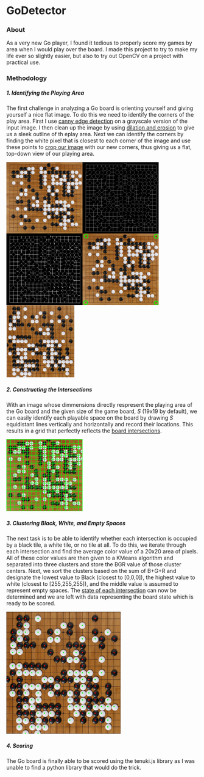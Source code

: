 # GoDetector

### About

As a very new Go player, I found it tedious to properly score my games by area when I would play over the board. I made this project to try to make my life ever so slightly easier, but also to try out OpenCV on a project with practical use.

### Methodology

##### 1. Identifying the Playing Area

The first challenge in analyzing a Go board is orienting yourself and giving yourself a nice flat image. To do this we need to identify the corners of the play area. First I use [canny edge detection](edges.png) on a grayscale version of the input image. I then clean up the image by using [dilation and erosion](erosion.png) to give us a sleek outline of th eplay area. Next we can identify the corners by finding the white pixel that is closest to each corner of the image and use these points to [crop our image](transformedPerspective.png) with our new corners, thus giving us a flat, top-down view of our playing area.

<img src='board.png' alt='Input Image' width='200' style='float:left;'>
<img src='edges.png' alt='Canny Edge Detection' width='200' style='float:left;'> <img src='erosion.png' alt='Dilcaiton and Erosion' width='200' style='float:left;'> <img src='corners.png' alt='Detected Corners' width='200' style='float:left;'> <img src='transformedPerspective.png' alt='Cropped Image' height='190' style=''>

##### 2. Constructing the Intersections

With an image whose dimmensions directly respresent the playing area of the Go board and the given size of the game board, _S_ (19x19 by default), we can easily identify each playable space on the board by drawing _S_ equidistant lines vertically and horizontally and record their locations. This results in a grid that perfectly reflects the [board intersections](lines.png).

<img src='lines.png' alt='Board Intersections' width='200'>

##### 3. Clustering Black, White, and Empty Spaces

The next task is to be able to identify whether each intersection is occupied by a black tile, a white tile, or no tile at all. To do this, we iterate through each intersection and find the average color value of a 20x20 area of pixels. All of these color values are then given to a KMeans algorithm and separated into three clusters and store the BGR value of those cluster centers. Next, we sort the clusters based on the sum of B+G+R and designate the lowest value to Black (closest to [0,0,0]), the highest value to white (closest to [255,255,255]), and the middle value is assumed to represent empty spaces. The [state of each intersection](colors.png) can now be determined and we are left with data representing the board state which is ready to be scored.

<img src='colors.png' width='300'>

##### 4. Scoring

The Go board is finally able to be scored using the tenuki.js library as I was unable to find a python library that would do the trick.

